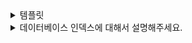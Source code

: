 <details>
<summary> 템플릿 </summary>
<br>
<pre>
무슨 차이일까?
</pre>

</details>

<details>
<summary> 데이터베이스 인덱스에 대해서 설명해주세요.</summary>
<br>
<pre>

인덱스는 데이터베이스 테이블의 검색 속도를 향상 시키기 위한 b-tree 자료구조입니다.
저장되는 컬럼의 값을 항상 정렬된 상태로 유지하는 특징이 있습니다.
이런 특징으로 insert, update, delete의 성능이 희생되는 단점이 있습니다.

# 인덱스는 어떤 자료 구조로 이루어져있나?
InnoDB 스토리지 엔진에서는 세컨더리 인덱스의 리프 노드에는 레코드의 pk가 저장됩니다.
세컨더리 인덱스 검색에서는 레코드를 읽기 위해 pk를 가지고 있는 b-tree를 다시 한번 검색해야 합니다.

# MySQL 스캔 방식은 어떤게 잇나요?
인덱스 레인지 스캔
- 인덱스의 시작 리프 노드부터 필요한 인덱스까지 차례대로 읽는다.

랜덤 IO가 발생할 수 있어 읽어야 할 전체 20%인 경우 풀 테이블 스캔이 더 좋다.

인덱스 풀 스캔
인덱스를 사용하지만 인덱스를 처음부터 끝까지 모두 읽는 방식
- 시작점을 알지 못할때 사용이 됩니다.

루스 인덱스 스캔
- 중간에 필요하지 않은 인덱스 키 값은 무시하고 다음으로 넘어가는 형태로 처리

</pre>

</details>
